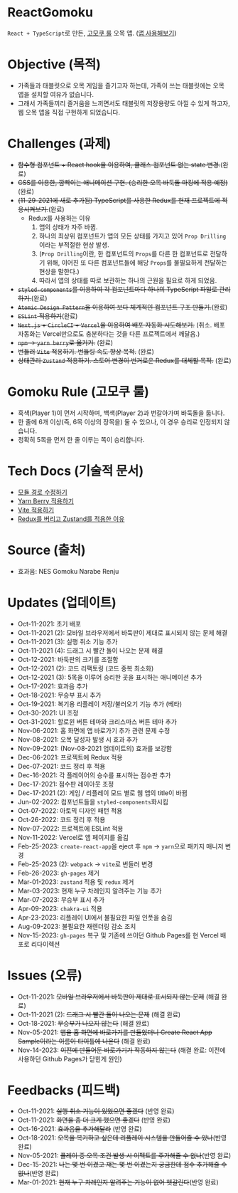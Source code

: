 # ReactGomoku
`React + TypeScript`로 만든, [고모쿠 룰](https://github.com/kuman514/ReactGomoku#gomoku-rule-%EA%B3%A0%EB%AA%A8%EC%BF%A0-%EB%A3%B0) 오목 앱.
([앱 사용해보기](https://react-gomoku-kuman514.vercel.app/))

# Objective (목적)
- 가족들과 태블릿으로 오목 게임을 즐기고자 하는데, 가족이 쓰는 태블릿에는 오목 앱을 설치할 여유가 없습니다.
- 그래서 가족들끼리 즐거움을 느끼면서도 태블릿의 저장용량도 아낄 수 있게 하고자, 웹 오목 앱을 직접 구현하게 되었습니다.

# Challenges (과제)
- ~~함수형 컴포넌트 + React hook을 이용하여, 클래스 컴포넌트 없는 state 변경.~~(완료)
- ~~CSS를 이용한, 깜빡이는 애니메이션 구현. (승리한 오목 바둑돌 마킹에 적용 예정)~~(완료)
- ~~(11-29-2021에 새로 추가됨) TypeScript를 사용한 Redux를 현재 프로젝트에 적용시켜보기.~~(완료)
  - Redux를 사용하는 이유
    1. 앱의 상태가 자주 바뀜.
    2. 하나의 최상위 컴포넌트가 앱의 모든 상태를 가지고 있어 `Prop Drilling`이라는 부적절한 현상 발생.
    3. (`Prop Drilling`이란, 한 컴포넌트의 `Props`를 다른 한 컴포넌트로 전달하기 위해, 이어진 또 다른 컴포넌트들에 해당 `Props`를 불필요하게 전달하는 현상을 말한다.)
    4. 따라서 앱의 상태를 따로 보관하는 하나의 근원을 필요로 하게 되었음.
- ~~`styled-components`를 이용하여 각 컴포넌트마다 하나의 TypeScript 파일로 관리하기.~~(완료)
- ~~`Atomic Design Pattern`을 이용하여 보다 체계적인 컴포넌트 구조 만들기.~~(완료)
- ~~`ESLint` 적용하기~~(완료)
- ~~`Next.js` + `CircleCI` + `Vercel`을 이용하여 배포 자동화 시도해보기.~~ (취소. 배포 자동화는 Vercel만으로도 충분하다는 것을 다른 프로젝트에서 깨달음.)
- ~~`npm` -> `yarn berry`로 옮기기.~~ (완료)
- ~~번들러 `Vite` 적용하기. 번들링 속도 향상 목적.~~ (완료)
- ~~상태관리 `Zustand` 적용하기. 스토어 변경이 번거로운 Redux를 대체할 목적.~~ (완료)

# Gomoku Rule (고모쿠 룰)
- 흑색(Player 1)이 먼저 시작하며, 백색(Player 2)과 번갈아가며 바둑돌을 둡니다.
- 한 줄에 6개 이상(즉, 6목 이상의 장목을) 둘 수 있으나, 이 경우 승리로 인정되지 않습니다.
- 정확히 5목을 먼저 한 줄 이루는 쪽이 승리합니다.

# Tech Docs (기술적 문서)
- [모듈 경로 수정하기](https://github.com/kuman514/ReactGomoku/blob/main/docs/PROGRESS_path.md)
- [Yarn Berry 적용하기](https://github.com/kuman514/ReactGomoku/blob/main/docs/PROGRESS_yarn-berry.md)
- [Vite 적용하기](https://github.com/kuman514/ReactGomoku/blob/main/docs/PROGRESS_vite.md)
- [Redux를 버리고 Zustand를 적용한 이유](https://github.com/kuman514/ReactGomoku/blob/main/docs/WHY_zustand.md)

# Source (출처)
- 효과음: NES Gomoku Narabe Renju

# Updates (업데이트)
- Oct-11-2021: 초기 배포
- Oct-11-2021 (2): 모바일 브라우저에서 바둑판이 제대로 표시되지 않는 문제 해결
- Oct-11-2021 (3): 실행 취소 기능 추가
- Oct-11-2021 (4): 드래그 시 빨간 돌이 나오는 문제 해결
- Oct-12-2021: 바둑판의 크기를 조절함
- Oct-12-2021 (2): 코드 리팩토링 (코드 중복 최소화)
- Oct-12-2021 (3): 5목을 이루어 승리한 곳을 표시하는 애니메이션 추가
- Oct-17-2021: 효과음 추가
- Oct-18-2021: 무승부 표시 추가
- Oct-19-2021: 복기용 리플레이 저장/불러오기 기능 추가 (베타)
- Oct-30-2021: UI 조정
- Oct-31-2021: 할로윈 버튼 테마와 크리스마스 버튼 테마 추가
- Nov-06-2021: 홈 화면에 앱 바로가기 추가 관련 문제 수정
- Nov-08-2021: 오목 달성자 발생 시 효과 추가
- Nov-09-2021: (Nov-08-2021 업데이트의) 효과를 보강함
- Dec-06-2021: 프로젝트에 Redux 적용
- Dec-07-2021: 코드 정리 후 적용
- Dec-16-2021: 각 플레이어의 승수를 표시하는 점수판 추가
- Dec-17-2021: 점수판 레이아웃 조정
- Dec-17-2021 (2): 게임 / 리플레이 모드 별로 웹 앱의 title이 바뀜
- Jun-02-2022: 컴포넌트들을 `styled-components`화시킴
- Oct-07-2022: 아토믹 디자인 패턴 적용
- Oct-26-2022: 코드 정리 후 적용
- Nov-07-2022: 프로젝트에 ESLint 적용
- Nov-11-2022: Vercel로 앱 페이지를 옮긺
- Feb-25-2023: `create-react-app`을 eject 후 `npm` -> `yarn`으로 패키지 매니저 변경
- Feb-25-2023 (2): `webpack` -> `vite`로 번들러 변경
- Feb-26-2023: `gh-pages` 제거
- Mar-01-2023: `zustand` 적용 및 `redux` 제거
- Mar-03-2023: 현재 누구 차례인지 알려주는 기능 추가
- Mar-07-2023: 무승부 표시 추가
- Apr-09-2023: `chakra-ui` 적용
- Apr-23-2023: 리플레이 UI에서 불필요한 파일 인풋을 숨김
- Aug-09-2023: 불필요한 재렌더링 감소 조치
- Nov-15-2023: `gh-pages` 복구 및 기존에 쓰이던 Github Pages를 현 Vercel 배포로 리다이렉션

# Issues (오류)
- Oct-11-2021: ~~모바일 브라우저에서 바둑판이 제대로 표시되지 않는 문제~~ (해결 완료)
- Oct-11-2021 (2): ~~드래그 시 빨간 돌이 나오는 문제~~ (해결 완료)
- Oct-18-2021: ~~무승부가 나오지 않는다~~ (해결 완료)
- Nov-05-2021: ~~앱을 홈 화면에 바로가기를 만들었더니 Create React App Sample이라는 이름이 타이틀에 나온다~~ (해결 완료)
- Nov-14-2023: ~~이전에 만들어둔 바로가기가 작동하지 않는다~~ (해결 완료: 이전에 사용하던 Github Pages가 닫힌게 원인)

# Feedbacks (피드백)
- Oct-11-2021: ~~실행 취소 기능이 있었으면 좋겠다~~ (반영 완료)
- Oct-11-2021: ~~화면을 좀 더 크게 했으면 좋겠다~~ (반영 완료)
- Oct-16-2021: ~~효과음을 추가해달라~~ (반영 완료)
- Oct-18-2021: ~~오목을 복기하고 싶은데 리플레이 시스템을 만들어줄 수 있나~~(반영 완료)
- Nov-05-2021: ~~플레이 중 오목 조건 발생 시 이펙트를 주가해줄 수 없나~~(반영 완료)
- Dec-15-2021: ~~나는 몇 번 이겼고 쟤는 몇 번 이겼는지 궁금한데 점수 추가해줄 수 없나~~(반영 완료)
- Mar-01-2021: ~~현재 누구 차례인지 알려주는 기능이 없어 헷갈린다~~(반영 완료)
